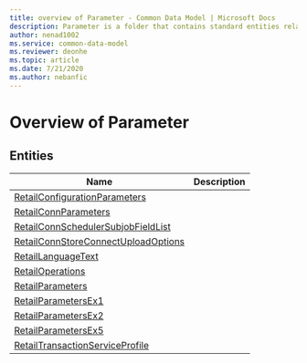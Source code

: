 ```yaml
---
title: overview of Parameter - Common Data Model | Microsoft Docs
description: Parameter is a folder that contains standard entities related to the Common Data Model.
author: nenad1002
ms.service: common-data-model
ms.reviewer: deonhe
ms.topic: article
ms.date: 7/21/2020
ms.author: nebanfic
---
```


# Overview of Parameter


## Entities

|Name|Description|
|---|---|
|[RetailConfigurationParameters](RetailConfigurationParameters.md)||
|[RetailConnParameters](RetailConnParameters.md)||
|[RetailConnSchedulerSubjobFieldList](RetailConnSchedulerSubjobFieldList.md)||
|[RetailConnStoreConnectUploadOptions](RetailConnStoreConnectUploadOptions.md)||
|[RetailLanguageText](RetailLanguageText.md)||
|[RetailOperations](RetailOperations.md)||
|[RetailParameters](RetailParameters.md)||
|[RetailParametersEx1](RetailParametersEx1.md)||
|[RetailParametersEx2](RetailParametersEx2.md)||
|[RetailParametersEx5](RetailParametersEx5.md)||
|[RetailTransactionServiceProfile](RetailTransactionServiceProfile.md)||

